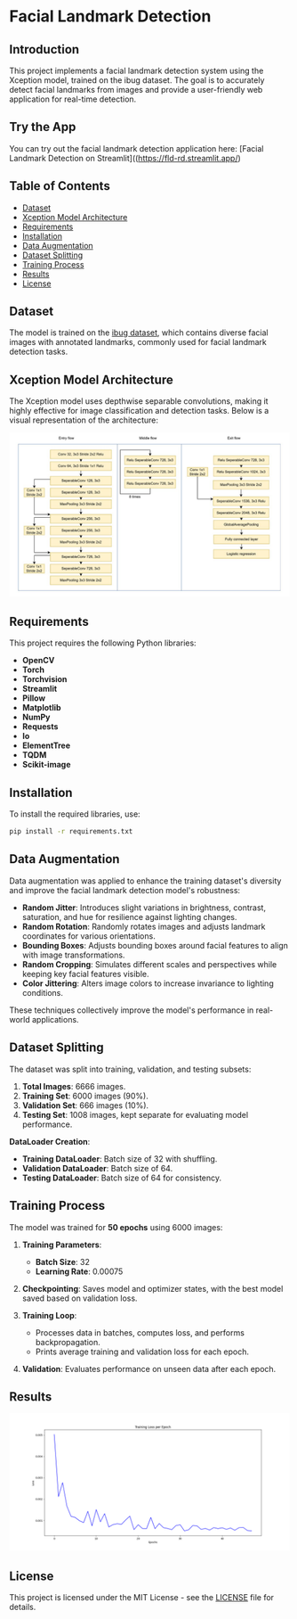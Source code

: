 # Facial Landmark Detection


## Introduction
This project implements a facial landmark detection system using the Xception model, trained on the ibug dataset. The goal is to accurately detect facial landmarks from images and provide a user-friendly web application for real-time detection. 

## Try the App
You can try out the facial landmark detection application here: [Facial Landmark Detection on Streamlit]((https://fld-rd.streamlit.app/)



## Table of Contents
- [Dataset](#dataset)
- [Xception Model Architecture](#xception-model-architecture)
- [Requirements](#requirements)
- [Installation](#installation)
- [Data Augmentation](#data-augmentation)
- [Dataset Splitting](#dataset-splitting)
- [Training Process](#training-process)
- [Results](#results)
- [License](#license)

## Dataset
The model is trained on the [ibug dataset](https://www.kaggle.com/datasets/toxicloser/ibug-300w-large-face-landmark-dataset), which contains diverse facial images with annotated landmarks, commonly used for facial landmark detection tasks.

## Xception Model Architecture
The Xception model uses depthwise separable convolutions, making it highly effective for image classification and detection tasks. Below is a visual representation of the architecture:

![Xception Model Architecture](https://github.com/Luytheti/Facial_Landmarks_Detection/blob/main/Images/xception-architecture.jpg)

## Requirements
This project requires the following Python libraries:

- **OpenCV**
- **Torch**
- **Torchvision**
- **Streamlit**
- **Pillow**
- **Matplotlib**
- **NumPy**
- **Requests**
- **Io**
- **ElementTree**
- **TQDM**
- **Scikit-image**

## Installation
To install the required libraries, use:

```bash
pip install -r requirements.txt

```

## Data Augmentation
Data augmentation was applied to enhance the training dataset's diversity and improve the facial landmark detection model's robustness:

- **Random Jitter**: Introduces slight variations in brightness, contrast, saturation, and hue for resilience against lighting changes.
- **Random Rotation**: Randomly rotates images and adjusts landmark coordinates for various orientations.
- **Bounding Boxes**: Adjusts bounding boxes around facial features to align with image transformations.
- **Random Cropping**: Simulates different scales and perspectives while keeping key facial features visible.
- **Color Jittering**: Alters image colors to increase invariance to lighting conditions.

These techniques collectively improve the model's performance in real-world applications.

## Dataset Splitting
The dataset was split into training, validation, and testing subsets:

1. **Total Images**: 6666 images.
2. **Training Set**: 6000 images (90%).
3. **Validation Set**: 666 images (10%).
4. **Testing Set**: 1008 images, kept separate for evaluating model performance.

**DataLoader Creation**:
- **Training DataLoader**: Batch size of 32 with shuffling.
- **Validation DataLoader**: Batch size of 64.
- **Testing DataLoader**: Batch size of 64 for consistency.

## Training Process
The model was trained for **50 epochs** using 6000 images:

1. **Training Parameters**:
   - **Batch Size**: 32
   - **Learning Rate**: 0.00075

2. **Checkpointing**: Saves model and optimizer states, with the best model saved based on validation loss.

3. **Training Loop**: 
   - Processes data in batches, computes loss, and performs backpropagation.
   - Prints average training and validation loss for each epoch.

4. **Validation**: Evaluates performance on unseen data after each epoch.

## Results

![Training Loss Graph](https://github.com/Luytheti/Facial_Landmarks_Detection/blob/main/Images/loss_epochs.png) 

## License
This project is licensed under the MIT License - see the [LICENSE](LICENSE) file for details.










